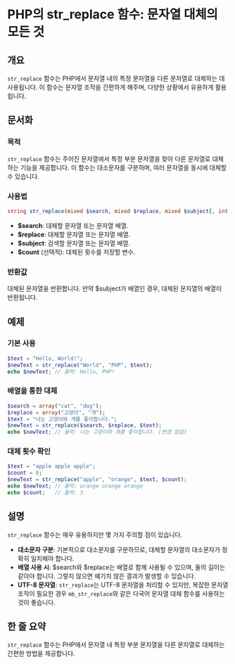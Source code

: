 <!--
Meta Description: # PHP의 str_replace 함수: 문자열 대체의 모든 것 ## 개요 `str_replace` 함수는 PHP에서 문자열 내의 특정 문자열을 다른 문자열로 대체하는 데 사용됩니다. 이 함수는 문자열 조작을 간편하게 해주며, 다양한 상황에서 유용하게 활용됩니다. ##...
Meta Keywords: 문자열, str_replace, 함수는, 문자열을, php
-->

# PHP의 str_replace 함수: 문자열 대체의 모든 것

## 개요
`str_replace` 함수는 PHP에서 문자열 내의 특정 문자열을 다른 문자열로 대체하는 데 사용됩니다. 이 함수는 문자열 조작을 간편하게 해주며, 다양한 상황에서 유용하게 활용됩니다.

## 문서화
### 목적
`str_replace` 함수는 주어진 문자열에서 특정 부분 문자열을 찾아 다른 문자열로 대체하는 기능을 제공합니다. 이 함수는 대소문자를 구분하며, 여러 문자열을 동시에 대체할 수 있습니다.

### 사용법
```php
string str_replace(mixed $search, mixed $replace, mixed $subject[, int &$count])
```

- **$search**: 대체할 문자열 또는 문자열 배열.
- **$replace**: 대체할 문자열 또는 문자열 배열.
- **$subject**: 검색할 문자열 또는 문자열 배열.
- **$count** (선택적): 대체된 횟수를 저장할 변수.

### 반환값
대체된 문자열을 반환합니다. 만약 $subject가 배열인 경우, 대체된 문자열의 배열이 반환됩니다.

## 예제
### 기본 사용
```php
$text = "Hello, World!";
$newText = str_replace("World", "PHP", $text);
echo $newText; // 출력: Hello, PHP!
```

### 배열을 통한 대체
```php
$search = array("cat", "dog");
$replace = array("고양이", "개");
$text = "나는 고양이와 개를 좋아합니다.";
$newText = str_replace($search, $replace, $text);
echo $newText; // 출력: 나는 고양이와 개를 좋아합니다. (변경 없음)
```

### 대체 횟수 확인
```php
$text = "apple apple apple";
$count = 0;
$newText = str_replace("apple", "orange", $text, $count);
echo $newText; // 출력: orange orange orange
echo $count;   // 출력: 3
```

## 설명
`str_replace` 함수는 매우 유용하지만 몇 가지 주의할 점이 있습니다. 

- **대소문자 구분**: 기본적으로 대소문자를 구분하므로, 대체할 문자열의 대소문자가 정확히 일치해야 합니다.
- **배열 사용 시**: $search와 $replace는 배열로 함께 사용될 수 있으며, 둘의 길이는 같아야 합니다. 그렇지 않으면 예기치 않은 결과가 발생할 수 있습니다.
- **UTF-8 문자열**: `str_replace`는 UTF-8 문자열을 처리할 수 있지만, 복잡한 문자열 조작이 필요한 경우 `mb_str_replace`와 같은 다국어 문자열 대체 함수를 사용하는 것이 좋습니다.

## 한 줄 요약
`str_replace` 함수는 PHP에서 문자열 내 특정 부분 문자열을 다른 문자열로 대체하는 간편한 방법을 제공합니다.